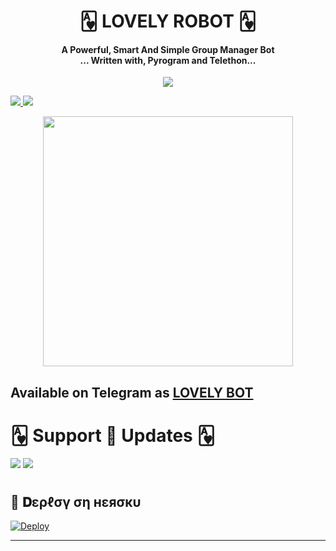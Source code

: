 <h1 align="center"><b> 🂱 LOVELY ROBOT 🂱 </b></h1>

<h4 align="center">A Powerful, Smart And Simple Group Manager Bot <br> ... Written with, Pyrogram and Telethon...</h4>
<p align='center'>
<p align="center">
  <img src="https://telegra.ph/file/e0fe477730310fb1b610e.jpg">
</p>

  <a href="https://www.python.org/" alt="made-with-python"> <img src="https://img.shields.io/badge/Made%20with-Python-1f425f.svg?style=flat-square&logo=python&color=blue" /> </a>
  <a href="https://github.com/Official-afk-xD/Yuriko-xD/graphs/commit-activity" alt="Maintenance"> <img src="https://img.shields.io/badge/Maintained%3F-yes-green.svg?style=flat-square" /> </a>
</p>

<p align="center"><a href="https://t.me/LOVELY_RO_BOT"><img src="(https://telegra.ph/file/e0fe477730310fb1b610e.jpg)" width="400"></a></p>

## Available on Telegram as [LOVELY BOT](https://t.me/LOVELY_RO_BOT)

# 🂱 Support 🎼 Updates 🂱
<a href="https://t.me/TEAM_SHADOW_SUPPORT"><img src="https://img.shields.io/badge/Join-Telegram%20Channel-red.svg?logo=Telegram"></a>
<a href="t.me/TEAM_SHADOW_XD"><img src="https://img.shields.io/badge/Join-Telegram%20Group-blue.svg?logo=telegram"></a>

#

## 🚀 𝐃ερℓσү ση нεяσкυ 


[![Deploy](https://telegra.ph/file/272d05fa5ebebf113a006.jpg)](https://heroku.com/deploy?template=https://github.com/BadshahAk/LOVELY-ROBOT)
 
__________________________________

#
